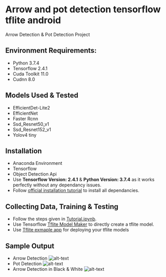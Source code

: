 # Arrow and pot detection tensorflow tflite android
Arrow Detection &amp; Pot Detection Project

## Environment Requirements:

* Python 3.7.4
* Tensorflow 2.4.1
* Cuda Toolkit 11.0
* Cudnn 8.0

## Models Used & Tested
* EfficientDet-Lite2
* EfficientNet
* Faster Rcnn
* Ssd_Resnet50_v1
* Ssd_Resnet152_v1
* Yolov4 tiny

## Installation
*  Anaconda Environment
*  Tensorflow 
*  Object Detection Api
* Use **Tensorflow Version: 2.4.1** & **Python Version: 3.7.4** as it works perfectly without any dependancy issues.
* Follow [official installation tutorial](https://tensorflow-object-detection-api-tutorial.readthedocs.io/en/latest/install.html) to install all dependancies.

## Collecting Data, Training & Testing 
* Follow the steps given in [Tutorial.ipynb](https://github.com/ishangala16/face-recognition-tensorflow-object-detection-api/blob/main/Tutorial.ipynb).
* Use Tensorflow [Tflite Model Maker](https://www.tensorflow.org/lite/guide/model_maker) to directly create a tflite model.
* Use [Tflite exmaple app](https://github.com/tensorflow/examples/tree/master/lite/examples/object_detection/android) for deploying your tflite models 

## Sample Output
* Arrow Detection
![alt-text](https://github.com/ishangala16/arrow-and-pot-detection-tensorflow-tflite-android/blob/main/arrow_detection.png)
* Pot Detection
![alt-text](https://github.com/ishangala16/arrow-and-pot-detection-tensorflow-tflite-android/blob/main/pot_detection.png)
* Arrow Detection in Black & White
![alt-text](https://github.com/ishangala16/arrow-and-pot-detection-tensorflow-tflite-android/blob/main/bw_arrow_detection.png)

